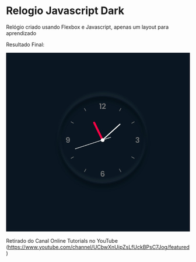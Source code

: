 # Relogio Javascript Dark

Relógio criado usando Flexbox e Javascript, apenas um layout para aprendizado

Resultado Final:

![](/img/Clock-example.jpeg)

Retirado do Canal Online Tutorials no YouTube 
(<https://www.youtube.com/channel/UCbwXnUipZsLfUckBPsC7Jog/featured>)
